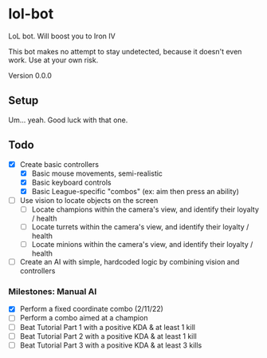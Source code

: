# lol-bot

LoL bot. Will boost you to Iron IV

This bot makes no attempt to stay undetected, because it doesn't even work. Use at your own risk.

Version 0.0.0

## Setup

Um... yeah. Good luck with that one.

## Todo

- [X] Create basic controllers
  - [X] Basic mouse movements, semi-realistic
  - [X] Basic keyboard controls
  - [X] Basic League-specific "combos" (ex: aim then press an ability)
- [ ] Use vision to locate objects on the screen
  - [ ] Locate champions within the camera's view, and identify their loyalty / health
  - [ ] Locate turrets within the camera's view, and identify their loyalty / health
  - [ ] Locate minions within the camera's view, and identify their loyalty / health
- [ ] Create an AI with simple, hardcoded logic by combining vision and controllers

### Milestones: Manual AI

  - [X] Perform a fixed coordinate combo (2/11/22)
  - [ ] Perform a combo aimed at a champion
  - [ ] Beat Tutorial Part 1 with a positive KDA & at least 1 kill
  - [ ] Beat Tutorial Part 2 with a positive KDA & at least 1 kill
  - [ ] Beat Tutorial Part 3 with a positive KDA & at least 3 kills
